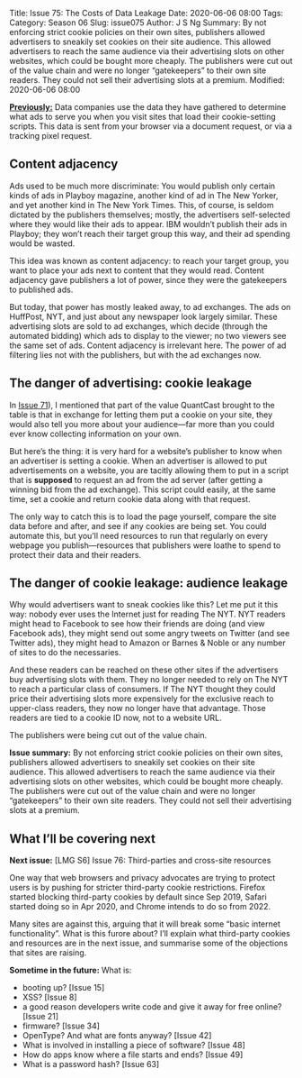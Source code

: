 Title: Issue 75: The Costs of Data Leakage
Date: 2020-06-06 08:00
Tags: 
Category: Season 06
Slug: issue075
Author: J S Ng
Summary: By not enforcing strict cookie policies on their own sites, publishers allowed advertisers to sneakily set cookies on their site audience. This allowed advertisers to reach the same audience via their advertising slots on other websites, which could be bought more cheaply. The publishers were cut out of the value chain and were no longer “gatekeepers” to their own site readers. They could not sell their advertising slots at a premium.
Modified: 2020-06-06 08:00

[**Previously:**](https://buttondown.email/laymansguide/archive/) Data companies use the data they have gathered to determine what ads to serve you when you visit sites that load their cookie-setting scripts. This data is sent from your browser via a document request, or via a tracking pixel request.

## Content adjacency

Ads used to be much more discriminate: You would publish only certain kinds of ads in Playboy magazine, another kind of ad in The New Yorker, and yet another kind in The New York Times. This, of course, is seldom dictated by the publishers themselves; mostly, the advertisers self-selected where they would like their ads to appear. IBM wouldn’t publish their ads in Playboy; they won’t reach their target group this way, and their ad spending would be wasted.

This idea was known as content adjacency: to reach your target group, you want to place your ads next to content that they would read. Content adjacency gave publishers a lot of power, since they were the gatekeepers to published ads.

But today, that power has mostly leaked away, to ad exchanges. The ads on HuffPost, NYT, and just about any newspaper look largely similar. These advertising slots are sold to ad exchanges, which decide (through the automated bidding) which ads to display to the viewer; no two viewers see the same set of ads. Content adjacency is irrelevant here. The power of ad filtering lies not with the publishers, but with the ad exchanges now.

## The danger of advertising: cookie leakage

In [Issue 71]({filename}/season06/issue071/issue071.md)), I mentioned that part of the value QuantCast brought to the table is that in exchange for letting them put a cookie on your site, they would also tell you more about your audience—far more than you could ever know collecting information on your own.

But here’s the thing: it is very hard for a website’s publisher to know when an advertiser is setting a cookie. When an advertiser is allowed to put advertisements on a website, you are tacitly allowing them to put in a script that is **supposed** to request an ad from the ad server (after getting a winning bid from the ad exchange). This script could easily, at the same time, set a cookie and return cookie data along with that request.

The only way to catch this is to load the page yourself, compare the site data before and after, and see if any cookies are being set. You could automate this, but you’ll need resources to run that regularly on every webpage you publish—resources that publishers were loathe to spend to protect their data and their readers.

## The danger of cookie leakage: audience leakage

Why would advertisers want to sneak cookies like this? Let me put it this way: nobody ever uses the Internet just for reading The NYT. NYT readers might head to Facebook to see how their friends are doing (and view Facebook ads), they might send out some angry tweets on Twitter (and see Twitter ads), they might head to Amazon or Barnes & Noble or any number of sites to do the necessaries.

And these readers can be reached on these other sites if the advertisers buy advertising slots with them. They no longer needed to rely on The NYT to reach a particular class of consumers. If The NYT thought they could price their advertising slots more expensively for the exclusive reach to upper-class readers, they now no longer have that advantage. Those readers are tied to a cookie ID now, not to a website URL.

The publishers were being cut out of the value chain.

**Issue summary:** By not enforcing strict cookie policies on their own sites, publishers allowed advertisers to sneakily set cookies on their site audience. This allowed advertisers to reach the same audience via their advertising slots on other websites, which could be bought more cheaply. The publishers were cut out of the value chain and were no longer “gatekeepers” to their own site readers. They could not sell their advertising slots at a premium.

## What I’ll be covering next

**Next issue:** [LMG S6] Issue 76: Third-parties and cross-site resources

One way that web browsers and privacy advocates are trying to protect users is by pushing for stricter third-party cookie restrictions. Firefox started blocking third-party cookies by default since Sep 2019, Safari started doing so in Apr 2020, and Chrome intends to do so from 2022.

Many sites are against this, arguing that it will break some “basic internet functionality”. What is this furore about? I’ll explain what third-party cookies and resources are in the next issue, and summarise some of the objections that sites are raising.

**Sometime in the future:** What is:

- booting up? [Issue 15]
- XSS? [Issue 8]
- a good reason developers write code and give it away for free online? [Issue 21]
- firmware? [Issue 34]
- OpenType? And what are fonts anyway? [Issue 42]
- What is involved in installing a piece of software? [Issue 48]
- How do apps know where a file starts and ends? [Issue 49]
- What is a password hash? [Issue 63]
